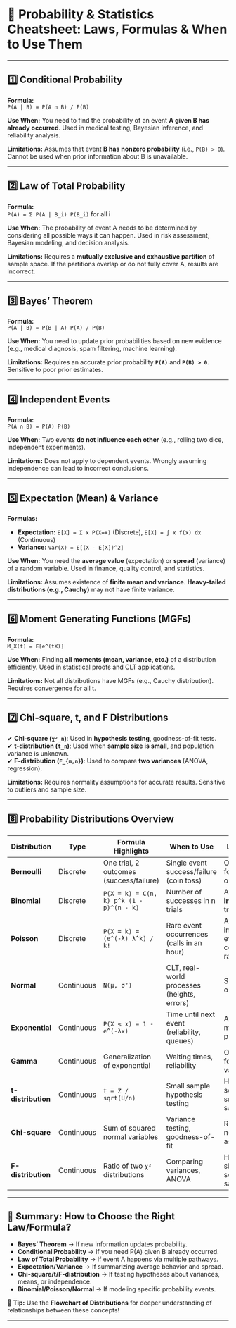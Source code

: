 # 📌 Probability & Statistics Cheatsheet: Laws, Formulas & When to Use Them

---

## **1️⃣ Conditional Probability**
**Formula:**  
`P(A | B) = P(A ∩ B) / P(B)`

**Use When:** You need to find the probability of an event **A given B has already occurred**. Used in medical testing, Bayesian inference, and reliability analysis.

**Limitations:** Assumes that event **B has nonzero probability** (i.e., `P(B) > 0`). Cannot be used when prior information about B is unavailable.

---

## **2️⃣ Law of Total Probability**
**Formula:**  
`P(A) = Σ P(A | B_i) P(B_i)` for all i

**Use When:** The probability of event A needs to be determined by considering all possible ways it can happen. Used in risk assessment, Bayesian modeling, and decision analysis.

**Limitations:** Requires a **mutually exclusive and exhaustive partition** of sample space. If the partitions overlap or do not fully cover A, results are incorrect.

---

## **3️⃣ Bayes’ Theorem**
**Formula:**  
`P(A | B) = P(B | A) P(A) / P(B)`

**Use When:** You need to update prior probabilities based on new evidence (e.g., medical diagnosis, spam filtering, machine learning).

**Limitations:** Requires an accurate prior probability **`P(A)`** and **`P(B) > 0`**. Sensitive to poor prior estimates.

---

## **4️⃣ Independent Events**
**Formula:**  
`P(A ∩ B) = P(A) P(B)`

**Use When:** Two events **do not influence each other** (e.g., rolling two dice, independent experiments).

**Limitations:** Does not apply to dependent events. Wrongly assuming independence can lead to incorrect conclusions.

---

## **5️⃣ Expectation (Mean) & Variance**
**Formulas:**  
- **Expectation:** `E[X] = Σ x P(X=x)` (Discrete), `E[X] = ∫ x f(x) dx` (Continuous)
- **Variance:** `Var(X) = E[(X - E[X])^2]`

**Use When:** You need the **average value** (expectation) or **spread** (variance) of a random variable. Used in finance, quality control, and statistics.

**Limitations:** Assumes existence of **finite mean and variance**. **Heavy-tailed distributions (e.g., Cauchy)** may not have finite variance.

---

## **6️⃣ Moment Generating Functions (MGFs)**
**Formula:**  
`M_X(t) = E[e^(tX)]`

**Use When:** Finding **all moments (mean, variance, etc.)** of a distribution efficiently. Used in statistical proofs and CLT applications.

**Limitations:** Not all distributions have MGFs (e.g., Cauchy distribution). Requires convergence for all t.

---

## **7️⃣ Chi-square, t, and F Distributions**
✔ **Chi-square (`χ²_n`)**: Used in **hypothesis testing**, goodness-of-fit tests.  
✔ **t-distribution (`t_n`)**: Used when **sample size is small**, and population variance is unknown.  
✔ **F-distribution (`F_{m,n}`)**: Used to compare **two variances** (ANOVA, regression).

**Limitations:** Requires normality assumptions for accurate results. Sensitive to outliers and sample size.

---

## **8️⃣ Probability Distributions Overview**
| **Distribution** | **Type** | **Formula Highlights** | **When to Use** | **Limitations** |
|---|---|---|---|---|
| **Bernoulli** | Discrete | One trial, 2 outcomes (success/failure) | Single event success/failure (coin toss) | Only valid for binary outcomes |
| **Binomial** | Discrete | `P(X = k) = C(n, k) p^k (1 - p)^(n - k)` | Number of successes in n trials | Assumes **independent** trials |
| **Poisson** | Discrete | `P(X = k) = (e^(-λ) λ^k) / k!` | Rare event occurrences (calls in an hour) | Assumes independent events, constant rate |
| **Normal** | Continuous | `N(μ, σ²)` | CLT, real-world processes (heights, errors) | Sensitive to outliers |
| **Exponential** | Continuous | `P(X ≤ x) = 1 - e^(-λx)` | Time until next event (reliability, queues) | Assumes memoryless property |
| **Gamma** | Continuous | Generalization of exponential | Waiting times, reliability | Only valid for positive values |
| **t-distribution** | Continuous | `t = Z / sqrt(U/n)` | Small sample hypothesis testing | Heavy tails, sensitive to small samples |
| **Chi-square** | Continuous | Sum of squared normal variables | Variance testing, goodness-of-fit | Requires normality assumption |
| **F-distribution** | Continuous | Ratio of two `χ²` distributions | Comparing variances, ANOVA | Highly skewed, sensitive to sample size |

---

## **📌 Summary: How to Choose the Right Law/Formula?**
- **Bayes’ Theorem** → If new information updates probability.
- **Conditional Probability** → If you need P(A) given B already occurred.
- **Law of Total Probability** → If event A happens via multiple pathways.
- **Expectation/Variance** → If summarizing average behavior and spread.
- **Chi-square/t/F-distribution** → If testing hypotheses about variances, means, or independence.
- **Binomial/Poisson/Normal** → If modeling specific probability events.

🚀 **Tip:** Use the **Flowchart of Distributions** for deeper understanding of relationships between these concepts!

---